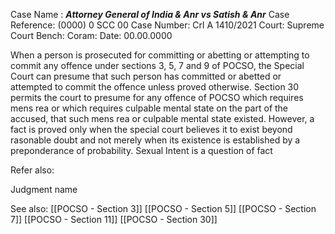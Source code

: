Case Name : ***Attorney General of India & Anr vs Satish & Anr***
Case Reference: (0000) 0 SCC 00
Case Number: Crl A 1410/2021
Court: Supreme Court
Bench: 
Coram:
Date: 00.00.0000

When a person is prosecuted for committing or abetting or attempting to commit any offence under sections 3, 5, 7 and 9 of POCSO, the Special Court can presume that such person has committed or abetted or attempted to commit the offence unless proved otherwise.
Section 30 permits the court to presume for any offence of POCSO which requires mens rea or which requires culpable mental state on the part of the accused, that such mens rea or culpable mental state existed.
However, a fact is proved only when the special court believes it to exist beyond rasonable doubt and not merely when its existence is established by a preponderance of probability.
Sexual Intent is a question of fact

Refer also:

Judgment name

See also:
[[POCSO - Section 3]]
[[POCSO - Section 5]] 
[[POCSO - Section 7]] 
[[POCSO - Section 11]] 
[[POCSO - Section 30]]